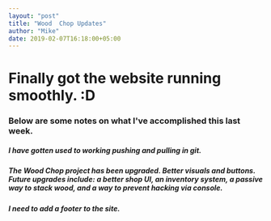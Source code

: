 ```yaml
---
layout: "post"
title: "Wood  Chop Updates"
author: "Mike"
date: 2019-02-07T16:18:00+05:00
---
```



# Finally got the website running smoothly. :D

### Below are some notes on what I've accomplished this last week.

##### I have gotten used to working pushing and pulling in git.

##### The Wood Chop project has been upgraded.  Better visuals and buttons.  Future upgrades include: a better shop UI, an inventory system, a passive way to stack wood, and a way to prevent hacking via console.

##### I need to add a footer to the site.
